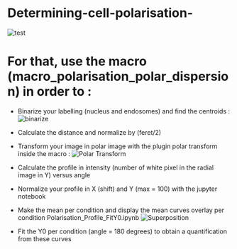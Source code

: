 # Determining-cell-polarisation-
![test](https://user-images.githubusercontent.com/41480459/186089158-055e6063-6655-4905-8c3a-ea8225ca5416.jpg)

# For that, use the macro (macro_polarisation_polar_dispersion) in order to :
- Binarize your labelling (nucleus and endosomes) and find the centroids :
![binarize](https://user-images.githubusercontent.com/41480459/186090516-4a8c6b34-f171-43f1-b751-d890f9dccca8.jpg)
- Calculate the distance and normalize by (feret/2)
- Transform your image in polar image with the plugin polar transform inside the macro :
![Polar Transform](https://user-images.githubusercontent.com/41480459/186090698-c9b6ac73-9e67-4e7a-acad-1db4ed5c0fc8.jpg)

- Calculate the profile in intensity (number of white pixel in the radial image in Y) versus angle
- Normalize your profile in X (shift) and Y (max = 100) with the jupyter notebook
- Make the mean per condition and display the mean curves overlay per condition Polarisation_Profile_FitY0.ipynb
![Superposition](https://user-images.githubusercontent.com/41480459/186090896-6e5dda47-307e-40e4-9a88-d1c4cdd77330.png)
- Fit the Y0 per condition (angle = 180 degrees) to obtain a quantification from these curves
